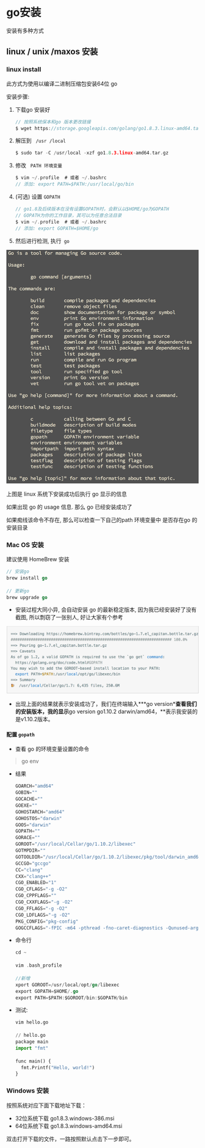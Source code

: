 # go安装



安装有多种方式 



## linux / unix /maxos 安装

### linux install

此方式为使用以编译二进制压缩包安装64位 go

安装步骤: 

1. 下载go 安装好

   ```go
   // 按照系统保本和go 版本更改链接
   $ wget https://storage.googleapis.com/golang/go1.8.3.linux-amd64.tar.gz
   ```

2. 解压到 ` /usr /local`

   ```go
   $ sudo tar -C /usr/local -xzf go1.8.3.linux-amd64.tar.gz
   ```

3. 修改 ` PATH 环境变量`

   ```go
   $ vim ~/.profile  # 或者 ~/.bashrc
   // 添加: export PATH=$PATH:/usr/local/go/bin
   
   ```

4. (可选) 设置 `GOPATH`

   ```go
   // go1.8及后续版本在没有设置GOPATH时，会默认以$HOME/go为GOPATH
   // GOPATH为你的工作目录，其可以为任意合法目录
   $ vim ~/.profile  # 或者 ~/.bashrc
   // 添加: export GOPATH=$HOME/go
   ```

5. 然后进行检测, 执行` go`

![1.1.linux.png](./asses/1.1.linux.png)

上图是 linux 系统下安装成功后执行 go 显示的信息

如果出现 go 的 usage 信息. 那么 go 已经安装成功了

如果痴线该命令不存在, 那么可以检查一下自己的path 环境变量中 是否存在go 的安装目录



### Mac OS 安装

建议使用 HomeBrew 安装

```go
// 安装go
brew install go

// 更新go
brew upgrade go
```

- 安装过程大同小异, 会自动安装 go 的最新稳定版本, 因为我已经安装好了没有截图, 所以剽窃了一张别人, 好让大家有个参考

![5407618-e23e9836873f263c.png](./asses/5407618-e23e9836873f263c.png)

- 出现上面的结果就表示安装成功了，我们在终端输入**\*go version***查看我们的安装版本，我的显示**go version go1.10.2 darwin/amd64，**表示我安装的是v1.10.2版本。

#### 配置 `gopath`

- 查看 go 的环境变量设置的命令

> go env

- 结果

  ```go
  GOARCH="amd64"
  GOBIN=""
  GOCACHE=""
  GOEXE=""
  GOHOSTARCH="amd64"
  GOHOSTOS="darwin"
  GOOS="darwin"
  GOPATH=""
  GORACE=""
  GOROOT="/usr/local/Cellar/go/1.10.2/libexec"
  GOTMPDIR=""
  GOTOOLDIR="/usr/local/Cellar/go/1.10.2/libexec/pkg/tool/darwin_amd64"
  GCCGO="gccgo"
  CC="clang"
  CXX="clang++"
  CGO_ENABLED="1"
  CGO_CFLAGS="-g -O2"
  CGO_CPPFLAGS=""
  CGO_CXXFLAGS="-g -O2"
  CGO_FFLAGS="-g -O2"
  CGO_LDFLAGS="-g -O2"
  PKG_CONFIG="pkg-config"
  GOGCCFLAGS="-fPIC -m64 -pthread -fno-caret-diagnostics -Qunused-arguments -fmessage-length=0 -fdebug-prefix-map=/var/folders/cf/lgqwwx4x1xs3rgp5rn0vz41h0000gn/T/go-build392342221=/tmp/go-build -gno-record-gcc-switches -fno-common"
  ```

- 命令行

  ```go
  cd ~
  
  vim .bash_profile
  
  //新增
  xport GOROOT=/usr/local/opt/go/libexec
  export GOPATH=$HOME/.go
  export PATH=$PATH:$GOROOT/bin:$GOPATH/bin
  ```

- 测试: 

  ```python
  vim hello.go
  
  // hello.go
  package main
  import "fmt"
  
  func main() {
    fmt.Printf("Hello, world!")
  }
  ```


### Windows 安装

按照系统对应下面下载地址下载：

- 32位系统下载 go1.8.3.windows-386.msi
- 64位系统下载 go1.8.3.windows-amd64.msi

双击打开下载的文件，一路按照默认点击下一步即可。